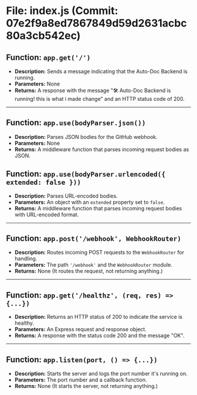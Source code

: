 # File: index.js (Commit: 07e2f9a8ed7867849d59d2631acbc80a3cb542ec)

## Function: `app.get('/')`

- **Description:** Sends a message indicating that the Auto-Doc Backend is running.
- **Parameters:** None
- **Returns:** A response with the message "🛠️ Auto-Doc Backend is running! this is what i made change" and an HTTP status code of 200.

---

## Function: `app.use(bodyParser.json())`

- **Description:** Parses JSON bodies for the GitHub webhook.
- **Parameters:** None
- **Returns:** A middleware function that parses incoming request bodies as JSON.

## Function: `app.use(bodyParser.urlencoded({ extended: false }))`

- **Description:** Parses URL-encoded bodies.
- **Parameters:** An object with an `extended` property set to `false`.
- **Returns:** A middleware function that parses incoming request bodies with URL-encoded format.

---

## Function: `app.post('/webhook', WebhookRouter)`

- **Description:** Routes incoming POST requests to the `WebhookRouter` for handling.
- **Parameters:** The path `'/webhook'` and the `WebhookRouter` module.
- **Returns:** None (It routes the request, not returning anything.)

---

## Function: `app.get('/healthz', (req, res) => {...})`

- **Description:** Returns an HTTP status of 200 to indicate the service is healthy.
- **Parameters:** An Express request and response object.
- **Returns:** A response with the status code 200 and the message "OK".

---

## Function: `app.listen(port, () => {...})`

- **Description:** Starts the server and logs the port number it's running on.
- **Parameters:** The port number and a callback function.
- **Returns:** None (It starts the server, not returning anything.)